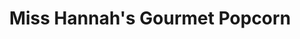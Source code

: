 ---
title: "Miss Hannah's Gourmet Popcorn"
url: /tigard/miss-hannahs-gourmet-popcorn/
shop: confectionery
---